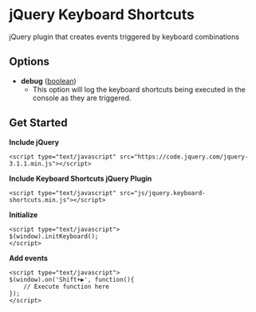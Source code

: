 # jQuery Keyboard Shortcuts
jQuery plugin that creates events triggered by keyboard combinations

## Options
- **debug** ([boolean](https://api.jquery.com/Types/#Boolean))
    - This option will log the keyboard shortcuts being executed in the console as they are triggered.

## Get Started

**Include jQuery**
```
<script type="text/javascript" src="https://code.jquery.com/jquery-3.1.1.min.js"></script>
```
**Include Keyboard Shortcuts jQuery Plugin**
```
<script type="text/javascript" src="js/jquery.keyboard-shortcuts.min.js"></script>
```
**Initialize**
```
<script type="text/javascript">
$(window).initKeyboard();
</script>
```
**Add events**
```
<script type="text/javascript">
$(window).on('Shift+▶', function(){
    // Execute function here
});
</script>
```